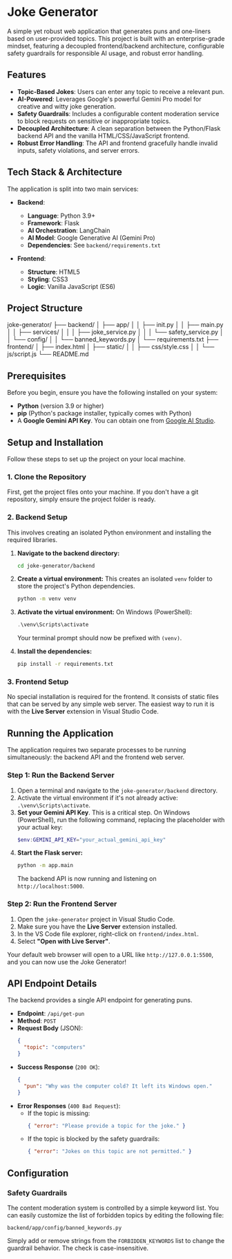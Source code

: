 # Joke Generator

A simple yet robust web application that generates puns and one-liners based on user-provided topics. This project is built with an enterprise-grade mindset, featuring a decoupled frontend/backend architecture, configurable safety guardrails for responsible AI usage, and robust error handling.

## Features

-   **Topic-Based Jokes**: Users can enter any topic to receive a relevant pun.
-   **AI-Powered**: Leverages Google's powerful Gemini Pro model for creative and witty joke generation.
-   **Safety Guardrails**: Includes a configurable content moderation service to block requests on sensitive or inappropriate topics.
-   **Decoupled Architecture**: A clean separation between the Python/Flask backend API and the vanilla HTML/CSS/JavaScript frontend.
-   **Robust Error Handling**: The API and frontend gracefully handle invalid inputs, safety violations, and server errors.

## Tech Stack & Architecture

The application is split into two main services:

-   **Backend**:
    -   **Language**: Python 3.9+
    -   **Framework**: Flask
    -   **AI Orchestration**: LangChain
    -   **AI Model**: Google Generative AI (Gemini Pro)
    -   **Dependencies**: See `backend/requirements.txt`

-   **Frontend**:
    -   **Structure**: HTML5
    -   **Styling**: CSS3
    -   **Logic**: Vanilla JavaScript (ES6)

## Project Structure
joke-generator/
├── backend/
│ ├── app/
│ │ ├── init.py
│ │ ├── main.py
│ │ ├── services/
│ │ │ ├── joke_service.py
│ │ │ └── safety_service.py
│ │ └── config/
│ │ └── banned_keywords.py
│ └── requirements.txt
├── frontend/
│ ├── index.html
│ ├── static/
│ │ ├── css/style.css
│ │ └── js/script.js
└── README.md
## Prerequisites

Before you begin, ensure you have the following installed on your system:

-   **Python** (version 3.9 or higher)
-   **pip** (Python's package installer, typically comes with Python)
-   A **Google Gemini API Key**. You can obtain one from [Google AI Studio](https://aistudio.google.com/app/apikey).

## Setup and Installation

Follow these steps to set up the project on your local machine.

### 1. Clone the Repository

First, get the project files onto your machine. If you don't have a git repository, simply ensure the project folder is ready.

### 2. Backend Setup

This involves creating an isolated Python environment and installing the required libraries.

1.  **Navigate to the backend directory:**
    ```bash
    cd joke-generator/backend
    ```

2.  **Create a virtual environment:**
    This creates an isolated `venv` folder to store the project's Python dependencies.
    ```bash
    python -m venv venv
    ```

3.  **Activate the virtual environment:**
    On Windows (PowerShell):
    ```powershell
    .\venv\Scripts\activate
    ```
    Your terminal prompt should now be prefixed with `(venv)`.

4.  **Install the dependencies:**
    ```bash
    pip install -r requirements.txt
    ```

### 3. Frontend Setup

No special installation is required for the frontend. It consists of static files that can be served by any simple web server. The easiest way to run it is with the **Live Server** extension in Visual Studio Code.

## Running the Application

The application requires two separate processes to be running simultaneously: the backend API and the frontend web server.

### Step 1: Run the Backend Server

1.  Open a terminal and navigate to the `joke-generator/backend` directory.
2.  Activate the virtual environment if it's not already active: `.\venv\Scripts\activate`.
3.  **Set your Gemini API Key**. This is a critical step.
    On Windows (PowerShell), run the following command, replacing the placeholder with your actual key:
    ```powershell
    $env:GEMINI_API_KEY="your_actual_gemini_api_key"
    ```
4.  **Start the Flask server:**
    ```bash
    python -m app.main
    ```
    The backend API is now running and listening on `http://localhost:5000`.

### Step 2: Run the Frontend Server

1.  Open the `joke-generator` project in Visual Studio Code.
2.  Make sure you have the **Live Server** extension installed.
3.  In the VS Code file explorer, right-click on `frontend/index.html`.
4.  Select **"Open with Live Server"**.

Your default web browser will open to a URL like `http://127.0.0.1:5500`, and you can now use the Joke Generator!

## API Endpoint Details

The backend provides a single API endpoint for generating puns.

-   **Endpoint**: `/api/get-pun`
-   **Method**: `POST`
-   **Request Body** (JSON):
    ```json
    {
      "topic": "computers"
    }
    ```
-   **Success Response** (`200 OK`):
    ```json
    {
      "pun": "Why was the computer cold? It left its Windows open."
    }
    ```
-   **Error Responses** (`400 Bad Request`):
    -   If the topic is missing:
        ```json
        { "error": "Please provide a topic for the joke." }
        ```
    -   If the topic is blocked by the safety guardrails:
        ```json
        { "error": "Jokes on this topic are not permitted." }
        ```

## Configuration

### Safety Guardrails

The content moderation system is controlled by a simple keyword list. You can easily customize the list of forbidden topics by editing the following file:

`backend/app/config/banned_keywords.py`

Simply add or remove strings from the `FORBIDDEN_KEYWORDS` list to change the guardrail behavior. The check is case-insensitive.

